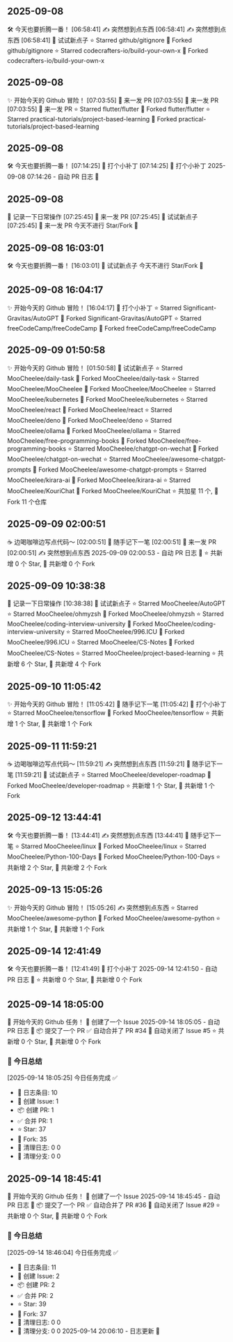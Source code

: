 ## 2025-09-08
🛠️ 今天也要折腾一番！
[06:58:41] ✍️ 突然想到点东西
[06:58:41] ✍️ 突然想到点东西
[06:58:41] 🎯 试试新点子
⭐ Starred github/gitignore
🍴 Forked github/gitignore
⭐ Starred codecrafters-io/build-your-own-x
🍴 Forked codecrafters-io/build-your-own-x

## 2025-09-08
✨ 开始今天的 Github 冒险！
[07:03:55] 🚀 来一发 PR
[07:03:55] 🚀 来一发 PR
[07:03:55] 🚀 来一发 PR
⭐ Starred flutter/flutter
🍴 Forked flutter/flutter
⭐ Starred practical-tutorials/project-based-learning
🍴 Forked practical-tutorials/project-based-learning

## 2025-09-08
🛠️ 今天也要折腾一番！
[07:14:25] 📌 打个小补丁
[07:14:25] 📌 打个小补丁
2025-09-08 07:14:26 - 自动 PR 日志 🌱

## 2025-09-08
📖 记录一下日常操作
[07:25:45] 🚀 来一发 PR
[07:25:45] 🎯 试试新点子
[07:25:45] 🚀 来一发 PR
今天不进行 Star/Fork 🌱

## 2025-09-08 16:03:01
🛠️ 今天也要折腾一番！
[16:03:01] 🎯 试试新点子
今天不进行 Star/Fork 🌱

## 2025-09-08 16:04:17
✨ 开始今天的 Github 冒险！
[16:04:17] 📌 打个小补丁
⭐ Starred Significant-Gravitas/AutoGPT
🍴 Forked Significant-Gravitas/AutoGPT
⭐ Starred freeCodeCamp/freeCodeCamp
🍴 Forked freeCodeCamp/freeCodeCamp

## 2025-09-09 01:50:58
✨ 开始今天的 Github 冒险！
[01:50:58] 🎯 试试新点子
⭐ Starred MooCheelee/daily-task
🍴 Forked MooCheelee/daily-task
⭐ Starred MooCheelee/MooCheelee
🍴 Forked MooCheelee/MooCheelee
⭐ Starred MooCheelee/kubernetes
🍴 Forked MooCheelee/kubernetes
⭐ Starred MooCheelee/react
🍴 Forked MooCheelee/react
⭐ Starred MooCheelee/deno
🍴 Forked MooCheelee/deno
⭐ Starred MooCheelee/ollama
🍴 Forked MooCheelee/ollama
⭐ Starred MooCheelee/free-programming-books
🍴 Forked MooCheelee/free-programming-books
⭐ Starred MooCheelee/chatgpt-on-wechat
🍴 Forked MooCheelee/chatgpt-on-wechat
⭐ Starred MooCheelee/awesome-chatgpt-prompts
🍴 Forked MooCheelee/awesome-chatgpt-prompts
⭐ Starred MooCheelee/kirara-ai
🍴 Forked MooCheelee/kirara-ai
⭐ Starred MooCheelee/KouriChat
🍴 Forked MooCheelee/KouriChat
⭐ 共加星 11 个, 🍴 Fork 11 个仓库

## 2025-09-09 02:00:51
☕ 边喝咖啡边写点代码～
[02:00:51] 🌱 随手记下一笔
[02:00:51] 🚀 来一发 PR
[02:00:51] ✍️ 突然想到点东西
2025-09-09 02:00:53 - 自动 PR 日志 🌱
⭐ 共新增 0 个 Star, 🍴 共新增 0 个 Fork

## 2025-09-09 10:38:38
📖 记录一下日常操作
[10:38:38] 🎯 试试新点子
⭐ Starred MooCheelee/AutoGPT
⭐ Starred MooCheelee/ohmyzsh
🍴 Forked MooCheelee/ohmyzsh
⭐ Starred MooCheelee/coding-interview-university
🍴 Forked MooCheelee/coding-interview-university
⭐ Starred MooCheelee/996.ICU
🍴 Forked MooCheelee/996.ICU
⭐ Starred MooCheelee/CS-Notes
🍴 Forked MooCheelee/CS-Notes
⭐ Starred MooCheelee/project-based-learning
⭐ 共新增 6 个 Star, 🍴 共新增 4 个 Fork

## 2025-09-10 11:05:42
✨ 开始今天的 Github 冒险！
[11:05:42] 🌱 随手记下一笔
[11:05:42] 📌 打个小补丁
⭐ Starred MooCheelee/tensorflow
🍴 Forked MooCheelee/tensorflow
⭐ 共新增 1 个 Star, 🍴 共新增 1 个 Fork

## 2025-09-11 11:59:21
☕ 边喝咖啡边写点代码～
[11:59:21] ✍️ 突然想到点东西
[11:59:21] 🌱 随手记下一笔
[11:59:21] 🎯 试试新点子
⭐ Starred MooCheelee/developer-roadmap
🍴 Forked MooCheelee/developer-roadmap
⭐ 共新增 1 个 Star, 🍴 共新增 1 个 Fork

## 2025-09-12 13:44:41
🛠️ 今天也要折腾一番！
[13:44:41] ✍️ 突然想到点东西
[13:44:41] 🌱 随手记下一笔
⭐ Starred MooCheelee/linux
🍴 Forked MooCheelee/linux
⭐ Starred MooCheelee/Python-100-Days
🍴 Forked MooCheelee/Python-100-Days
⭐ 共新增 2 个 Star, 🍴 共新增 2 个 Fork

## 2025-09-13 15:05:26
✨ 开始今天的 Github 冒险！
[15:05:26] ✍️ 突然想到点东西
⭐ Starred MooCheelee/awesome-python
🍴 Forked MooCheelee/awesome-python
⭐ 共新增 1 个 Star, 🍴 共新增 1 个 Fork

## 2025-09-14 12:41:49
🛠️ 今天也要折腾一番！
[12:41:49] 📌 打个小补丁
2025-09-14 12:41:50 - 自动 PR 日志 🌱
⭐ 共新增 0 个 Star, 🍴 共新增 0 个 Fork

## 2025-09-14 18:05:00
🤖 开始今天的 Github 任务！
📝 创建了一个 Issue
2025-09-14 18:05:05 - 自动 PR 日志 🌱
📦 提交了一个 PR
✅ 自动合并了 PR #34
🚫 自动关闭了 Issue #5
⭐ 共新增 0 个 Star, 🍴 共新增 0 个 Fork

### 🌙 今日总结
[2025-09-14 18:05:25] 今日任务完成 ✅
- 📝 日志条目: 10
- 🔧 创建 Issue: 1
- 📦 创建 PR: 1
- ✅ 合并 PR: 1
- ⭐ Star: 37
- 🍴 Fork: 35
- 🧹 清理日志: 0
0
- 🧹 清理分支: 0
0

## 2025-09-14 18:45:41
🤖 开始今天的 Github 任务！
📝 创建了一个 Issue
2025-09-14 18:45:45 - 自动 PR 日志 🌱
📦 提交了一个 PR
✅ 自动合并了 PR #36
🚫 自动关闭了 Issue #29
⭐ 共新增 0 个 Star, 🍴 共新增 0 个 Fork

### 🌙 今日总结
[2025-09-14 18:46:04] 今日任务完成 ✅
- 📝 日志条目: 11
- 🔧 创建 Issue: 2
- 📦 创建 PR: 2
- ✅ 合并 PR: 2
- ⭐ Star: 39
- 🍴 Fork: 37
- 🧹 清理日志: 0
0
- 🧹 清理分支: 0
0
2025-09-14 20:06:10 - 日志更新 🌱

